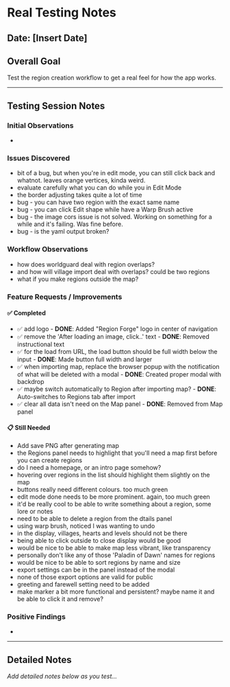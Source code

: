 # Real Testing Notes

## Date: [Insert Date]

## Overall Goal
Test the region creation workflow to get a real feel for how the app works.

---

## Testing Session Notes

### Initial Observations
- 

### Issues Discovered
- bit of a bug, but when you're in edit mode, you can still click back and whatnot. leaves orange vertices, kinda weird.
- evaluate carefully what you can do while you in Edit Mode
- the border adjusting takes quite a lot of time
- bug - you can have two region with the exact same name
- bug - you can click Edit shape while have a Warp Brush active
- bug - the image cors issue is not solved. Working on something for a while and it's failing. Was fine before.
- bug - is the yaml output broken?

### Workflow Observations
- how does worldguard deal with region overlaps?
- and how will village import deal with overlaps? could be two regions
- what if you make regions outside the map?

### Feature Requests / Improvements

#### ✅ Completed
- ✅ add logo - **DONE**: Added "Region Forge" logo in center of navigation
- ✅ remove the 'After loading an image, click..' text - **DONE**: Removed instructional text
- ✅ for the load from URL, the load button should be full width below the input - **DONE**: Made button full width and larger
- ✅ when importing map, replace the browser popup with the notification of what will be deleted with a modal - **DONE**: Created proper modal with backdrop
- ✅ maybe switch automatically to Region after importing map? - **DONE**: Auto-switches to Regions tab after import
- ✅ clear all data isn't need on the Map panel - **DONE**: Removed from Map panel

#### 📋 Still Needed
- Add save PNG after generating map
- the Regions panel needs to highlight that you'll need a map first before you can create regions
- do I need a homepage, or an intro page somehow?
- hovering over regions in the list should highlight them slightly on the map
- buttons really need different colours. too much green
- edit mode done needs to be more prominent. again, too much green
- it'd be really cool to be able to write something about a region, some lore or notes
- need to be able to delete a region from the dtails panel
- using warp brush, noticed I was wanting to undo
- in the display, villages, hearts and levels should not be there
- being able to click outside to close display would be good
- would be nice to be able to make map less vibrant, like transparency
- personally don't like any of those 'Paladin of Dawn' names for regions
- would be nice to be able to sort regions by name and size
- export settings can be in the panel instead of the modal
- none of those export options are valid for public
- greeting and farewell setting need to be added
- make marker a bit more functional and persistent? maybe name it and be able to click it and remove?

### Positive Findings
- 

---

## Detailed Notes

*Add detailed notes below as you test...*
